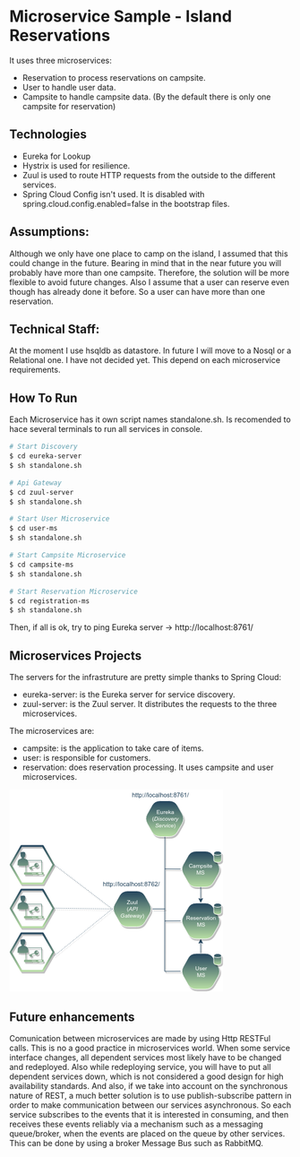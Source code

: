 Microservice Sample - Island Reservations
==============

It uses three microservices:
- Reservation to process reservations on campsite.
- User to handle user data.
- Campsite to handle campsite data. (By the default there is only one campsite for reservation)

Technologies
------------

- Eureka for Lookup
- Hystrix is used for resilience.
- Zuul is used to route HTTP requests from the outside to the
  different services.
- Spring Cloud Config isn't used. It is disabled with
  spring.cloud.config.enabled=false in the bootstrap files.

Assumptions:
------------
Although we only have one place to camp on the island, I assumed that this could change in the future. Bearing in mind that in the near future you will probably have more than one campsite. Therefore, the solution will be more flexible to avoid future changes.
Also I assume that a user can reserve even though has already done it before. So a user can have more than one reservation.

Technical Staff:
------------

At the moment I use hsqldb as datastore. In future I will move to a Nosql or a Relational one. I have not decided yet. This depend on each microservice requirements.

How To Run
----------
Each Microservice has it own script names standalone.sh. Is recomended to hace several terminals to run all services in console.
```sh
# Start Discovery
$ cd eureka-server
$ sh standalone.sh
```
```sh
# Api Gateway
$ cd zuul-server
$ sh standalone.sh
```
```sh
# Start User Microservice
$ cd user-ms
$ sh standalone.sh
```
```sh
# Start Campsite Microservice
$ cd campsite-ms
$ sh standalone.sh
```
```sh
# Start Reservation Microservice
$ cd registration-ms
$ sh standalone.sh
```

Then, if all is ok, try to ping Eureka server -> http://localhost:8761/

Microservices Projects
-------------------

The servers for the infrastruture are pretty simple thanks to Spring Cloud:

- eureka-server: is the Eureka server for service discovery.
- zuul-server: is the Zuul server. It distributes the requests to the three microservices.

The microservices are: 
- campsite: is the application to take care of items.
- user: is responsible for customers.
- reservation: does reservation processing. It uses campsite and user microservices.

![Microservices](https://raw.githubusercontent.com/aiellomau/improve-microservice-sample/master/docs/Reservation%20Island%20-%20Microservices.png)

Future enhancements
-------------------
Comunication between microservices are made by using Http RESTFul calls. This is no a good practice in microservices world. When some service interface changes, all dependent services most likely have to be changed and redeployed. Also while redeploying service, you will have to put all dependent services down, which is not considered a good design for high availability standards.
And also, if we take into account on the synchronous nature of REST, a much better solution is to use publish-subscribe pattern in order to make communication between our services asynchronous.
So each service subscribes to the events that it is interested in consuming, and then receives these events reliably via a mechanism such as a messaging queue/broker, when the events are placed on the queue by other services.
This can be done by using a broker Message Bus such as RabbitMQ. 
